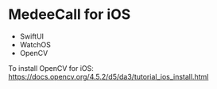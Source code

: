 # MedeeCall for iOS

- SwiftUI
- WatchOS
- OpenCV


To install OpenCV for iOS: https://docs.opencv.org/4.5.2/d5/da3/tutorial_ios_install.html
